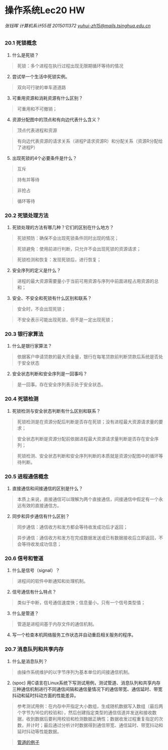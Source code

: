 # 操作系统Lec20 HW

###### 张钰晖 计算机系计55班 2015011372 yuhui-zh15@mails.tsinghua.edu.cn

### 20.1 死锁概念

1. 什么是死锁？

> 死锁：多个进程在执行过程出现无限期循环等待的情况

2. 尝试举一个生活中死锁实例。

> 双向可行驶的单车道道路

3. 可重用资源和消耗资源有什么区别？

> 可重用和不可撤销；

4. 资源分配图中的顶点和有向边代表什么含义？

> 顶点代表进程和资源

> 有向边代表资源的请求关系（进程P请求资源R）和分配关系（资源R分配给了进程P）

5. 出现死锁的4个必要条件是什么？

> 互斥

> 持有并等待

> 非抢占

> 循环等待

### 20.2 死锁处理方法

1. 死锁处理的方法有哪几种？它们的区别在什么地方？

> 死锁预防：确保不会出现死锁条件同时出现的情况；

> 死锁避免：使用前进行判断，只允许不会出现死锁的资源请求；

> 死锁检测和恢复：发现死锁后，进行恢复；

2. 安全序列的定义是什么？

> 进程的最大资源需要量小于当前可用资源与序列中前面进程占用资源的总和；

3. 安全、不安全和死锁有什么区别和联系？

> 安全时，不会出现死锁；

> 不安全表示可能出现死锁，但不是一定出现死锁；

### 20.3 银行家算法

1. 什么是银行家算法？

> 依据客户申请贷款的最大资金量，银行在每笔贷款前判断贷款后系统是否处于安全状态

2. 安全状态判断和安全序列是一回事吗？

> 是一回事。存在安全序列表示处于安全状态。

### 20.4 死锁检测

1. 死锁检测与安全状态判断有什么区别和联系？

> 死锁检测是在资源分配后判断是否存在死锁；没有进程最大资源请求量的要求；

> 安全状态判断是资源分配前依据进程最大资源请求量判断是否存在安全序列；

> 死锁检测、安全状态判断和安全序列判断的本质就是资源分配图中的循环等待判断。

### 20.5 进程通信概念

1. 直接通信和间接通信的区别是什么？

> 本质上来说，直接通信可以理解为两个直接通信，间接通信中假定有一个永远有效的直接通信方。

2. 同步和异步通信有什么区别？

> 同步通信：通信收方和发方都会等待收发成功后才返回；

> 异步通信：通信收方和发方在完成数据发送或已有数据接收后立即返回，不会等待收发成功信息；

### 20.6 信号和管道

1. 什么是信号（signal）？

> 进程间的软件中断通知和处理机制。

2. 信号通信有什么特点？

> 类似于中断，信号通信速度快；信息量小，只有一个信号类型值；

3. 什么是管道？

> 管道是进程间基于内存文件的通信机制。

4. 写一个检查本机网络服务工作状态并自动重启相关服务的程序。

### 20.7 消息队列和共享内存

1. 什么是消息队列？

> 由操作系统维护的以字节序列为基本单位的间接通信机制。

2. (spoc) 用C语言在Linux系统下写测试用例，测试管道、消息队列和共享内存三种通信机制进行不同通信间隔和通信量情况下的通信带宽、通信延时、带宽抖动和延时抖动方面的性能差异。

> 参考测试用例：在内存中开指定大小数组，生成随机数据写入数组（最后两个字节为16位的校验和），然后创建指定类型的通信信道并发送和接收数据，收到数据后要利用校验和检测数据正确性；数据收发过程重复指定的次数，并计时；最后通过分析计时数据得到通信带宽、通信延时、带宽抖动和延时抖动等性能数据。

> [管道的例子](https://github.com/chyyuu/ucore_lab/blob/master/related_info/lab7/ipc/pipe-ex2.c)